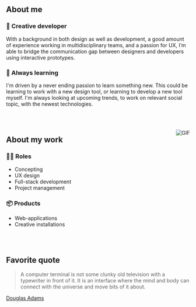 ## About me

### 🎨 Creative developer

With a background in both design as well as development, a good amount of experience working in multidisciplinary teams, and a passion for UX, I’m able to bridge the communication gap between designers and developers using interactive prototypes.

### 🌱 Always learning

I'm driven by a never ending passion to learn something new. This could be learning to work with a new design tool, or learning to develop a new tool myself. I'm always looking at upcoming trends, to work on relevant social topic, with the newest technologies.

<br><br>

<img align="right" alt="GIF" src="https://github.com/xSpylon/xSpylon/assets/img/composition-optimized-small.gif"/>

## About my work

### 👷‍♂️ Roles

- Concepting
- UX design
- Full-stack development
- Project management

### 📦 Products

- Web-applications
- Creative installations

<br><br>

## Favorite quote

> A computer terminal is not some clunky old television with a typewriter in front of it. It is an interface where the mind and body can connect with the universe and move bits of it about.

[Douglas Adams](https://en.wikipedia.org/wiki/Douglas_Adams)